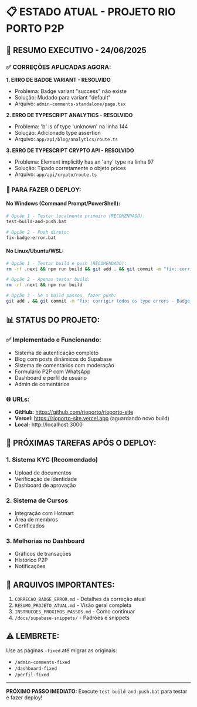 # 📋 ESTADO ATUAL - PROJETO RIO PORTO P2P

## 🚀 RESUMO EXECUTIVO - 24/06/2025

### ✅ CORREÇÕES APLICADAS AGORA:

**1. ERRO DE BADGE VARIANT - RESOLVIDO**
- Problema: Badge variant "success" não existe
- Solução: Mudado para variant "default"
- Arquivo: `admin-comments-standalone/page.tsx`

**2. ERRO DE TYPESCRIPT ANALYTICS - RESOLVIDO**
- Problema: 'b' is of type 'unknown' na linha 144
- Solução: Adicionado type assertion
- Arquivo: `app/api/blog/analytics/route.ts`

**3. ERRO DE TYPESCRIPT CRYPTO API - RESOLVIDO**
- Problema: Element implicitly has an 'any' type na linha 97
- Solução: Tipado corretamente o objeto prices
- Arquivo: `app/api/crypto/route.ts`

### 🔧 PARA FAZER O DEPLOY:

#### No Windows (Command Prompt/PowerShell):
```bash
# Opção 1 - Testar localmente primeiro (RECOMENDADO):
test-build-and-push.bat

# Opção 2 - Push direto:
fix-badge-error.bat
```

#### No Linux/Ubuntu/WSL:
```bash
# Opção 1 - Testar build e push (RECOMENDADO):
rm -rf .next && npm run build && git add . && git commit -m "fix: corrigir todos os type errors - Badge, analytics e crypto API" && git push

# Opção 2 - Apenas testar build:
rm -rf .next && npm run build

# Opção 3 - Se o build passou, fazer push:
git add . && git commit -m "fix: corrigir todos os type errors - Badge, analytics e crypto API" && git push
```

## 📊 STATUS DO PROJETO:

### ✅ Implementado e Funcionando:
- Sistema de autenticação completo
- Blog com posts dinâmicos do Supabase
- Sistema de comentários com moderação
- Formulário P2P com WhatsApp
- Dashboard e perfil de usuário
- Admin de comentários

### 🌐 URLs:
- **GitHub:** https://github.com/rioporto/rioporto-site
- **Vercel:** https://rioporto-site.vercel.app (aguardando novo build)
- **Local:** http://localhost:3000

## 🎯 PRÓXIMAS TAREFAS APÓS O DEPLOY:

### 1. Sistema KYC (Recomendado)
- Upload de documentos
- Verificação de identidade
- Dashboard de aprovação

### 2. Sistema de Cursos
- Integração com Hotmart
- Área de membros
- Certificados

### 3. Melhorias no Dashboard
- Gráficos de transações
- Histórico P2P
- Notificações

## 📝 ARQUIVOS IMPORTANTES:

1. `CORRECAO_BADGE_ERROR.md` - Detalhes da correção atual
2. `RESUMO_PROJETO_ATUAL.md` - Visão geral completa
3. `INSTRUCOES_PROXIMOS_PASSOS.md` - Como continuar
4. `/docs/supabase-snippets/` - Padrões e snippets

## ⚠️ LEMBRETE:

Use as páginas `-fixed` até migrar as originais:
- `/admin-comments-fixed`
- `/dashboard-fixed`
- `/perfil-fixed`

---

**PRÓXIMO PASSO IMEDIATO:** Execute `test-build-and-push.bat` para testar e fazer deploy!